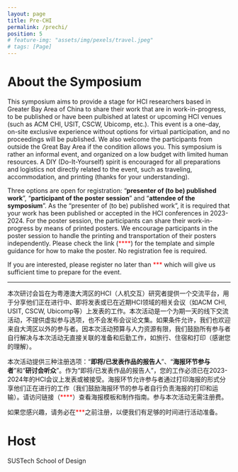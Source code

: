 ```yaml
---
layout: page
title: Pre-CHI
permalink: /prechi/
position: 5
# feature-img: "assets/img/pexels/travel.jpeg"
# tags: [Page]
---
```


# About the Symposium
 
This symposium aims to provide a stage for HCI researchers based in Greater Bay Area of China to share their work that are in work-in-progress, to be published or have been pulbished at latest or upcoming HCI venues (such as ACM CHI, USIT, CSCW, Ubicomp, etc.). This event is a one-day, on-site exclusive experience without options for virtual participation, and no proceedings will be published. We also welcome the participants from outside the Great Bay Area if the condition allows you. This symposium is rather an informal event, and organized on a low budget with limited human resources. A DIY (Do-It-Yourself) spirit is encouraged for all preparations and logistics not directly related to the event, such as traveling, accommodation, and printing (thanks for your understanding).

Three options are open for registration: “**presenter of (to be) published work**”, “**participant of the poster session**” and “**attendee of the symposium**”. As the “presenter of (to be) published work”, it is required that your work has been published or accepted in the HCI conferences in 2023-2024. For the poster session, the participants can share their work-in-progress by means of printed posters. We encourage participants in the poster session to handle the printing and transportation of their posters independently. Please check the link (<font color=Red>****</font>) for the template and simple guidance for how to make the poster. No registration fee is required. 

If you are interested, please register no later than <font color=Red>***</font> which will give us sufficient time to prepare for the event. 

---

本次研讨会旨在为粤港澳大湾区的HCI（人机交互）研究者提供一个交流平台，用于分享他们正在进行中、即将发表或已在近期HCI领域的相关会议（如ACM CHI, USIT, CSCW, Ubicomp等）上发表的工作。本次活动是一个为期一天的线下交流活动，不提供虚拟参与选项，也不会发布会议论文集。如果条件允许，我们也欢迎来自大湾区以外的参与者。因本次活动预算与人力资源有限，我们鼓励所有参与者自行解决与本次活动无直接关联的准备和后勤工作，如旅行、住宿和打印（感谢您的理解）。

本次活动提供三种注册选项：“**即将/已发表作品的报告人**”、“**海报环节参与者**”和“**研讨会听众**”。作为“即将/已发表作品的报告人”，您的工作必须已在2023-2024年的HCI会议上发表或被接受。海报环节允许参与者通过打印海报的形式分享他们正在进行的工作（我们鼓励海报环节的参与者自行负责海报的打印和运输）。请访问链接（<font color=Red>****</font>）查看海报模板和制作指南。参与本次活动无需注册费。

如果您感兴趣，请务必在<font color=Red>***</font>之前注册，以便我们有足够的时间进行活动准备。

# Host

SUSTech School of Design